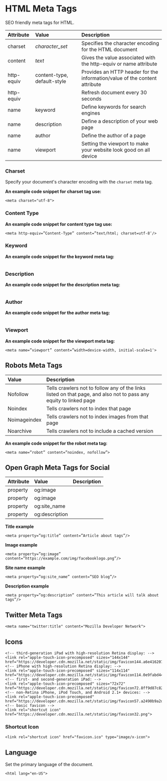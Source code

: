 # HTML Meta Tags
SEO friendly meta tags for HTML.

| Attribute             | Value | Description                           |
|:----------------------|:------|:---------------------------------|
| charset    | *character_set* | Specifies the character encoding for the HTML document |
| content    | *text*      | Gives the value associated with the http-equiv or name attribute |
| http-equiv | content-type, default-style | Provides an HTTP header for the information/value of the content attribute |
| http-equiv |             | Refresh document every 30 seconds |
| name       | keyword     |  Define keywords for search engines    |
| name       | description | Define a description of your web page |
| name       | author      | Define the author of a page           |
| name       | viewport    | Setting the viewport to make your website look good on all device |

### Charset
Specify your document's character encoding with the `charset` meta tag.

**An example code snippet for charset tag use:**  
```
<meta charset="utf-8">
```

### Content Type

**An example code snippet for content type tag use:**  
```
<meta http-equiv=”Content-Type” content=”text/html; charset=utf-8″/>
```

### Keyword

**An example code snippet for the keyword meta tag:**  
```

```

### Description

**An example code snippet for the description meta tag:**  
```

```

### Author

**An example code snippet for the author meta tag:**
```

```

### Viewport
**An example code snippet for the viewport meta tag:**  
```
<meta name=”viewport” content=”width=device-width, initial-scale=1″>
```

## Robots Meta Tags

| Value | Description |
|:------|:------------|
| Nofollow | Tells crawlers not to follow any of the links listed on that page, and also not to pass any equity to linked page |
| Noindex | Tells crawlers not to index that page |
| Noimageindex | Tells crawlers not to index images from that page |
| Noarchive | Tells crawlers not to include a cached version |

**An example code snippet for the robot meta tag:**  
```
<meta name=”robot” content=”noindex, nofollow”>
```

## Open Graph Meta Tags for Social

| Attribute | Value          | Description |
|:----------|:---------------|:------------|
| property  | og:image       | |
| property  | og:image       | |
| property  | og:site_name   | |
| property  | og:description | |

**Title example**  
```
<meta property=”og:title” content=”Article about tags”/>
```

**Image example**  
```
<meta property=”og:image” content=”https://example.com/img/facebooklogo.png”/>
```

**Site name example**  
```
<meta property=”og:site_name” content=”SEO blog”/>
```

**Description example**
```
<meta property=”og:description” content=”This article will talk about tags”/>
```

## Twitter Meta Tags

```
<meta name="twitter:title" content="Mozilla Developer Network">
```

## Icons

```
<!-- third-generation iPad with high-resolution Retina display: -->
<link rel="apple-touch-icon-precomposed" sizes="144x144" href="https://developer.cdn.mozilla.net/static/img/favicon144.a6e4162070f4.png">
<!-- iPhone with high-resolution Retina display: -->
<link rel="apple-touch-icon-precomposed" sizes="114x114" href="https://developer.cdn.mozilla.net/static/img/favicon114.0e9fabd44f85.png">
<!-- first- and second-generation iPad: -->
<link rel="apple-touch-icon-precomposed" sizes="72x72" href="https://developer.cdn.mozilla.net/static/img/favicon72.8ff9d87c82a0.png">
<!-- non-Retina iPhone, iPod Touch, and Android 2.1+ devices: -->
<link rel="apple-touch-icon-precomposed" href="https://developer.cdn.mozilla.net/static/img/favicon57.a2490b9a2d76.png">
<!-- basic favicon -->
<link rel="shortcut icon" href="https://developer.cdn.mozilla.net/static/img/favicon32.png">
```

### Shortcut Icon
```
<link rel="shortcut icon" href="favicon.ico" type="image/x-icon">
```

## Language
Set the primary language of the document.

```
<html lang="en-US">
```
